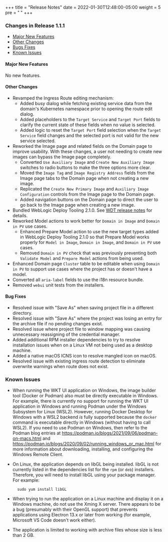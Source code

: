 +++
title = "Release Notes"
date = 2022-01-30T12:48:00-05:00
weight = 5
pre = "<b> </b>"
+++

### Changes in Release 1.1.1
- [Major New Features](#major-new-features)
- [Other Changes](#other-changes)
- [Bugs Fixes](#bug-fixes)
- [Known Issues](#known-issues)

#### Major New Features
No new features.

#### Other Changes
- Revamped the Ingress Route editing mechanism:
  - Added busy dialog while fetching existing service data from the domain's Kubernetes namespace prior to opening the route edit dialog.
  - Added placeholders to the `Target Service` and `Target Port` fields to clarify the current state of these fields when no value is selected.
  - Added logic to reset the `Target Port` field selection when the `Target Service` field changes and the selected port is not valid for the new service selected.
- Reworked the Image page and related fields on the Domain page to improve usability.  With these changes, a user not needing to create new images can bypass the Image page completely.
  - Converted `Use Auxiliary Image` and `Create New Auxiliary Image` switches to radio buttons to make the three options more clear.
  - Moved the `Image Tag` and `Image Registry Address` fields from the Image page tabs to the Domain page when not creating a new image.
  - Replicated the `Create New Primary Image` and `Auxiliary Image Configuration` controls from the Image page to the Domain page.
  - Added navigation buttons on the Domain page to direct the user to go back to the Image page when creating a new image.
- Bundled WebLogic Deploy Tooling 2.1.0. See [WDT release notes](https://github.com/oracle/weblogic-deploy-tooling/releases/tag/release-2.1.0) for details.
- Reworked Model actions to work better for `Domain in Image` and `Domain in PV` use cases.
  - Enhanced Prepare Model action to use the new target types added in WebLogic Deploy Tooling 2.1.0 so that Prepare Model works properly for `Model in Image`, `Domain in Image`, and `Domain in PV` use cases.
  - Removed `Domain in PV` check that was previously preventing both `Validate Model` and `Prepare Model` actions from being used.
- Enhanced Domain page `Cluster` table to be editable when using `Domain in PV` to support use cases where the project has or doesn't have a model.
- Converted all `aria-label` fields to use the i18n resource bundle.
- Removed `webui` unit tests from the installers.

#### Bug Fixes
- Resolved issue with "Save As" when saving project file in a different directory.
- Resolved issue with "Save As" where the project was losing an entry for the archive file if no pending changes exist.
- Resolved issue where project file to window mapping was causing unnecessary reassigning of the credential manager.
- Added additional RPM installer dependencies to try to resolve installation issues when on a Linux VM not being used as a desktop machine.
- Added a native macOS ICNS icon to resolve mangled icon on macOS.
- Resolved issue with existing ingress route detection to eliminate overwrite warnings when route does not exist.

### Known Issues

- When running the WKT UI application on Windows, the image builder tool (Docker or Podman) also must be directly
  executable in Windows.  For example, there is currently no support for running the WKT UI application in Windows and
  running Podman under the Windows Subsystem for Linux (WSL2).  However, running Docker Desktop for Windows with a WSL2
  backend _is_ fully supported because the `docker` command is executable directly in Windows (without having to call
  WSL2). If you need to use Podman on Windows, then refer to the Podman blog entries at
  https://podman.io/blogs/2021/09/06/podman-on-macs.html and https://podman.io/blogs/2020/09/02/running_windows_or_mac.html
  for more information about downloading, installing, and configuring the Windows Remote Client.

- On Linux, the application depends on libGL being installed.  libGL is not currently listed in the dependencies list
  for the `rpm` (or `deb`) installers.  Therefore, you will need to install libGL using your package manager.
  For example:
  ```
    sudo yum install libGL
  ```

- When trying to run the application on a Linux machine and display it on a Windows machine, do not use the Xming X
  server.  There appears to be a bug (presumably with their OpenGL support) that prevents applications using Electron
  13.x or later from working (for example, Microsoft VS Code doesn't work either).

- The application is limited to working with archive files whose size is less than 2 GB.
